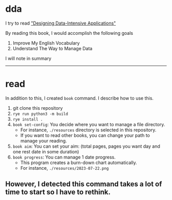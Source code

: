 # dda

I try to read ["Designing Data-Intensive Applications"](https://www.oreilly.com/library/view/designing-data-intensive-applications/9781491903063/)

By reading this book, I would accomplish the following goals
 
1. Improve My English Vocabulary
1. Understand The Way to Manage Data

I will note in summary

---

# read

In addition to this, I created `book` command. I describe how to use this.
1. git clone this repository
1. `rye run python3 -m build`
1. `rye install .`
1. `book set-config`: You decide where you want to manage a file directory.
    - For instance, `./resources` directory is selected in this repository.
    - If you want to read other books, you can change your path to manage your reading.
1. `book aim`: You can set your aim: (total pages, pages you want day and one rest date in some duration)
1. `book progress`: You can manage 1 date progress.
    - This program creates a burn-down chart automatically.
    - For instance, `./resources/2023-07-22.png`

## However, I detected this command takes a lot of time to start so I have to rethink.
